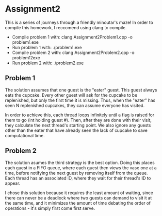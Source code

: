 # Assignment2
This is a series of journeys through a friendly minoutar's maze! In order to compile this homework, I reccomend using clang to compile.
- Compile problem 1 with: clang Assignment2Problem1.cpp -o problem1.exe
- Run problem 1 with: ./problem1.exe
- Compile problem 2 with: clang Assignment2Problem2.cpp -o problem12exe
- Run problem 2 with: ./problem2.exe


## Problem 1
The solution assumes that one guest is the "eater" guest. This guest always eats the cupcake. Every other guest will ask for the cupcake to be replenished, but only the first time it is missing. Thus, when the "eater" has seen N replenished cupcakes, they can assume everyone has visited.

In order to achieve this, each thread loops infinitely until a flag is raised for them to go (int holding guest #). Then, after they are done with their visit, they calculate the next thread's starting point. We also ignore any guests other than the eater that have already seen the lack of cupcake to save computational time.

## Problem 2
The solution asumes the third strategy is the best option. Doing this places each guest in a FIFO queue, where each guest then views the vase one at a time, before notifying the next guest by removing itself from the queue. Each thread has an associated ID, where they wait for their thread's ID to appear.

I chose this solution because it requires the least amount of waiting, since there can never be a deadlock where two guests can demand to visit it at the same time, and it minimizes the amount of time debating the order of operations - it's simply first come first serve.
